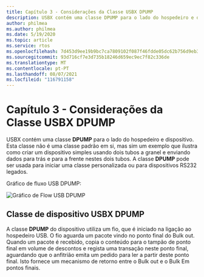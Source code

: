 ```yaml
---
title: Capítulo 3 - Considerações da Classe USBX DPUMP
description: USBX contém uma classe DPUMP para o lado do hospedeiro e dispositivo. Esta classe não é uma classe padrão em si, mas sim um exemplo que ilustra como criar um dispositivo simples usando dois tubos a granel e enviando dados para trás e para a frente nestes dois tubos
author: philmea
ms.author: philmea
ms.date: 5/19/2020
ms.topic: article
ms.service: rtos
ms.openlocfilehash: 7d453d9ee19b9bc7ca7809102f087f46fdde05dc62b756d9eb3f38f493805be4
ms.sourcegitcommit: 93d716cf7e3d735b18246d659ec9ec7f82c336de
ms.translationtype: MT
ms.contentlocale: pt-PT
ms.lasthandoff: 08/07/2021
ms.locfileid: "116791158"
---
```

# <a name="chapter-3---usbx-dpump-class-considerations"></a>Capítulo 3 - Considerações da Classe USBX DPUMP

USBX contém uma classe **DPUMP** para o lado do hospedeiro e dispositivo. Esta classe não é uma classe padrão em si, mas sim um exemplo que ilustra como criar um dispositivo simples usando dois tubos a granel e enviando dados para trás e para a frente nestes dois tubos. A classe **DPUMP** pode ser usada para iniciar uma classe personalizada ou para dispositivos RS232 legados.

Gráfico de fluxo USB DPUMP:

![Gráfico de Flow USB DPUMP](./media/usbx-device-stack-supplemental/usb-dpump-flow-chart.png)

## <a name="usbx-dpump-device-class"></a>Classe de dispositivo USBX DPUMP

A classe **DPUMP** do dispositivo utiliza um fio, que é iniciado na ligação ao hospedeiro USB. O fio aguarda um pacote vindo no ponto final do Bulk out. Quando um pacote é recebido, copia o conteúdo para o tampão de ponto final em volume de descontos e regista uma transação neste ponto final, aguardando que o anfitrião emita um pedido para ler a partir deste ponto final. Isto fornece um mecanismo de retorno entre o Bulk out e o Bulk Em pontos finais.
